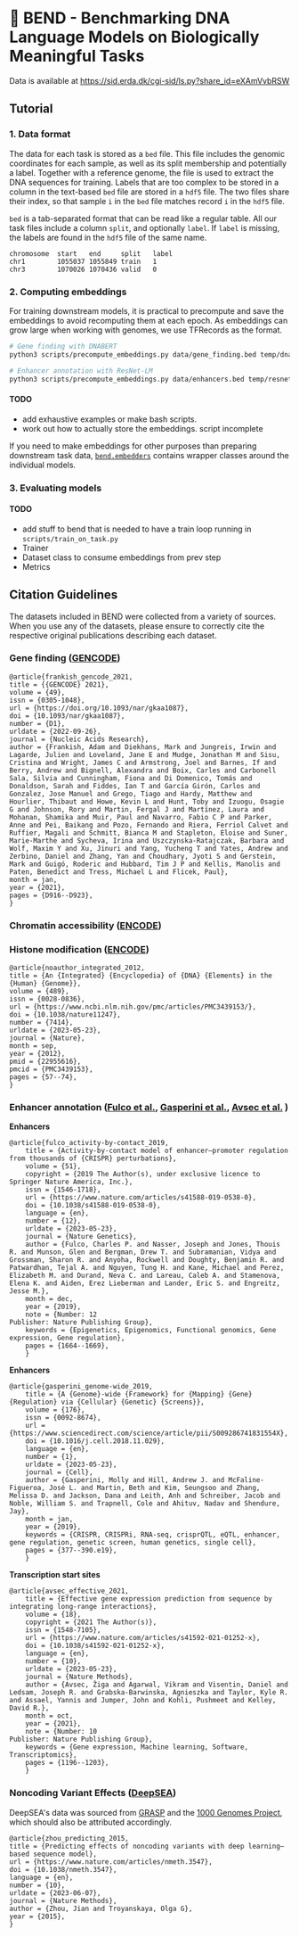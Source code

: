 # 🧬 BEND  - **Ben**chmarking **D**NA Language Models on Biologically Meaningful Tasks


Data is available at https://sid.erda.dk/cgi-sid/ls.py?share_id=eXAmVvbRSW


## Tutorial

### 1. Data format

The data for each task is stored as a `bed` file. This file includes the genomic coordinates for each sample, as well as its split membership and potentially a label. Together with a reference genome, the file is used to extract the DNA sequences for training. Labels that are too complex to be stored in a column in the text-based `bed` file are stored in a `hdf5` file. The two files share their index, so that sample `i` in the `bed` file matches record `i` in the `hdf5` file.


`bed` is a tab-separated format that can be read like a regular table. All our task files include a column `split`, and optionally `label`. If `label` is missing, the labels are found in the `hdf5` file of the same name.
```
chromosome	start	end     split	label
chr1	    1055037	1055849	train	1
chr3	    1070026	1070436	valid	0
```


### 2. Computing embeddings

For training downstream models, it is practical to precompute and save the embeddings to avoid recomputing them at each epoch. As embeddings can grow large when working with genomes, we use TFRecords as the format.
```sh
# Gene finding with DNABERT
python3 scripts/precompute_embeddings.py data/gene_finding.bed temp/dnabert_gene_finding/ dnabert checkpoints/dnabert data/GRCh38.primary_assembly.genome.fa --kmer 6

# Enhancer annotation with ResNet-LM
python3 scripts/precompute_embeddings.py data/enhancers.bed temp/resnetlm_enhancers checkpoints/resnetlm data/GRCh38.primary_assembly.genome.fa checkpoints/tokenizer_bare 
```
#### TODO 
- add exhaustive examples or make bash scripts.
- work out how to actually store the embeddings. script incomplete


If you need to make embeddings for other purposes than preparing downstream task data, [`bend.embedders`](bend/utils/embedders.py) contains wrapper classes around the individual models.


### 3. Evaluating models

#### TODO
- add stuff to bend that is needed to have a train loop running in `scripts/train_on_task.py`
- Trainer
- Dataset class to consume embeddings from prev step
- Metrics

## Citation Guidelines

The datasets included in BEND were collected from a variety of sources. When you use any of the datasets, please ensure to correctly cite the respective original publications describing each dataset.

### Gene finding ([GENCODE](https://www.gencodegenes.org/))

    @article{frankish_gencode_2021,
	title = {{GENCODE} 2021},
	volume = {49},
	issn = {0305-1048},
	url = {https://doi.org/10.1093/nar/gkaa1087},
	doi = {10.1093/nar/gkaa1087},
	number = {D1},
	urldate = {2022-09-26},
	journal = {Nucleic Acids Research},
	author = {Frankish, Adam and Diekhans, Mark and Jungreis, Irwin and Lagarde, Julien and Loveland, Jane E and Mudge, Jonathan M and Sisu, Cristina and Wright, James C and Armstrong, Joel and Barnes, If and Berry, Andrew and Bignell, Alexandra and Boix, Carles and Carbonell Sala, Silvia and Cunningham, Fiona and Di Domenico, Tomás and Donaldson, Sarah and Fiddes, Ian T and García Girón, Carlos and Gonzalez, Jose Manuel and Grego, Tiago and Hardy, Matthew and Hourlier, Thibaut and Howe, Kevin L and Hunt, Toby and Izuogu, Osagie G and Johnson, Rory and Martin, Fergal J and Martínez, Laura and Mohanan, Shamika and Muir, Paul and Navarro, Fabio C P and Parker, Anne and Pei, Baikang and Pozo, Fernando and Riera, Ferriol Calvet and Ruffier, Magali and Schmitt, Bianca M and Stapleton, Eloise and Suner, Marie-Marthe and Sycheva, Irina and Uszczynska-Ratajczak, Barbara and Wolf, Maxim Y and Xu, Jinuri and Yang, Yucheng T and Yates, Andrew and Zerbino, Daniel and Zhang, Yan and Choudhary, Jyoti S and Gerstein, Mark and Guigó, Roderic and Hubbard, Tim J P and Kellis, Manolis and Paten, Benedict and Tress, Michael L and Flicek, Paul},
	month = jan,
	year = {2021},
	pages = {D916--D923},
    }

### Chromatin accessibility ([ENCODE](https://www.encodeproject.org/))
### Histone modification ([ENCODE](https://www.encodeproject.org/))

    @article{noauthor_integrated_2012,
	title = {An {Integrated} {Encyclopedia} of {DNA} {Elements} in the {Human} {Genome}},
	volume = {489},
	issn = {0028-0836},
	url = {https://www.ncbi.nlm.nih.gov/pmc/articles/PMC3439153/},
	doi = {10.1038/nature11247},
	number = {7414},
	urldate = {2023-05-23},
	journal = {Nature},
	month = sep,
	year = {2012},
	pmid = {22955616},
	pmcid = {PMC3439153},
	pages = {57--74},
    }


### Enhancer annotation ([Fulco et al.](https://www.nature.com/articles/s41588-019-0538-0), [Gasperini et al.](https://www.sciencedirect.com/science/article/pii/S009286741831554X), [Avsec et al.](https://www.nature.com/articles/s41592-021-01252-x) )

**Enhancers**

    @article{fulco_activity-by-contact_2019,
        title = {Activity-by-contact model of enhancer–promoter regulation from thousands of {CRISPR} perturbations},
        volume = {51},
        copyright = {2019 The Author(s), under exclusive licence to Springer Nature America, Inc.},
        issn = {1546-1718},
        url = {https://www.nature.com/articles/s41588-019-0538-0},
        doi = {10.1038/s41588-019-0538-0},
        language = {en},
        number = {12},
        urldate = {2023-05-23},
        journal = {Nature Genetics},
        author = {Fulco, Charles P. and Nasser, Joseph and Jones, Thouis R. and Munson, Glen and Bergman, Drew T. and Subramanian, Vidya and Grossman, Sharon R. and Anyoha, Rockwell and Doughty, Benjamin R. and Patwardhan, Tejal A. and Nguyen, Tung H. and Kane, Michael and Perez, Elizabeth M. and Durand, Neva C. and Lareau, Caleb A. and Stamenova, Elena K. and Aiden, Erez Lieberman and Lander, Eric S. and Engreitz, Jesse M.},
        month = dec,
        year = {2019},
        note = {Number: 12
    Publisher: Nature Publishing Group},
        keywords = {Epigenetics, Epigenomics, Functional genomics, Gene expression, Gene regulation},
        pages = {1664--1669},
        }

**Enhancers**

    @article{gasperini_genome-wide_2019,
        title = {A {Genome}-wide {Framework} for {Mapping} {Gene} {Regulation} via {Cellular} {Genetic} {Screens}},
        volume = {176},
        issn = {0092-8674},
        url = {https://www.sciencedirect.com/science/article/pii/S009286741831554X},
        doi = {10.1016/j.cell.2018.11.029},
        language = {en},
        number = {1},
        urldate = {2023-05-23},
        journal = {Cell},
        author = {Gasperini, Molly and Hill, Andrew J. and McFaline-Figueroa, José L. and Martin, Beth and Kim, Seungsoo and Zhang, Melissa D. and Jackson, Dana and Leith, Anh and Schreiber, Jacob and Noble, William S. and Trapnell, Cole and Ahituv, Nadav and Shendure, Jay},
        month = jan,
        year = {2019},
        keywords = {CRISPR, CRISPRi, RNA-seq, crisprQTL, eQTL, enhancer, gene regulation, genetic screen, human genetics, single cell},
        pages = {377--390.e19},
        }


**Transcription start sites**

    @article{avsec_effective_2021,
        title = {Effective gene expression prediction from sequence by integrating long-range interactions},
        volume = {18},
        copyright = {2021 The Author(s)},
        issn = {1548-7105},
        url = {https://www.nature.com/articles/s41592-021-01252-x},
        doi = {10.1038/s41592-021-01252-x},
        language = {en},
        number = {10},
        urldate = {2023-05-23},
        journal = {Nature Methods},
        author = {Avsec, Žiga and Agarwal, Vikram and Visentin, Daniel and Ledsam, Joseph R. and Grabska-Barwinska, Agnieszka and Taylor, Kyle R. and Assael, Yannis and Jumper, John and Kohli, Pushmeet and Kelley, David R.},
        month = oct,
        year = {2021},
        note = {Number: 10
    Publisher: Nature Publishing Group},
        keywords = {Gene expression, Machine learning, Software, Transcriptomics},
        pages = {1196--1203},
        }


### Noncoding Variant Effects ([DeepSEA](https://www.nature.com/articles/nmeth.3547))
DeepSEA's data was sourced from [GRASP](https://grasp.nhlbi.nih.gov/Overview.aspx) and the [1000 Genomes Project](https://www.internationalgenome.org/), which should also be attributed accordingly.

    @article{zhou_predicting_2015,
	title = {Predicting effects of noncoding variants with deep learning–based sequence model},
	url = {https://www.nature.com/articles/nmeth.3547},
	doi = {10.1038/nmeth.3547},
	language = {en},
	number = {10},
	urldate = {2023-06-07},
	journal = {Nature Methods},
	author = {Zhou, Jian and Troyanskaya, Olga G},
	year = {2015},
    }